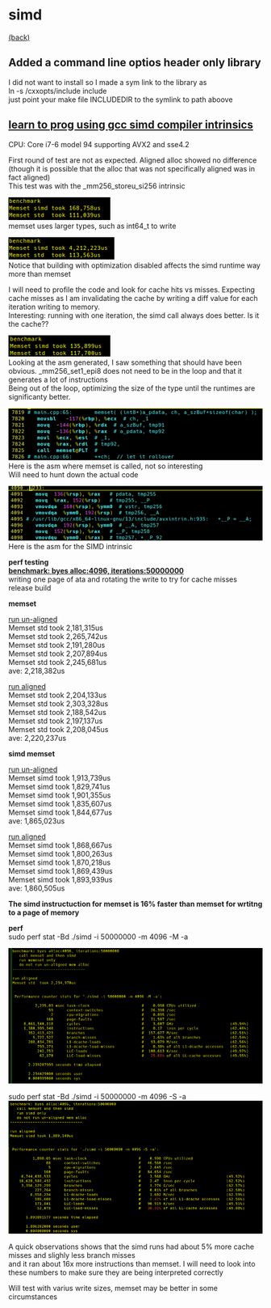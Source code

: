 # simd
[(back)](../README.md)
  
## Added a command line optios header only library  
I did not want to install so I made a sym link to the library as  
ln -s <path>/cxxopts/include include  
just point your make file INCLUDEDIR to the symlink to path aboove  
  
  
## <ins>learn to prog using gcc simd compiler intrinsics<ins>  
CPU: Core i7-6 model 94 supporting AVX2 and sse4.2

First round of test are not as expected. Aligned alloc showed no difference (though it is possible that the alloc that was not specifically aligned was in fact aligned)  
This test was with the _mm256_storeu_si256 intrinsic  

![alt text]( screenshots/benchmark-1-release.png )  
memset uses larger types, such as int64_t to write  

![alt text]( screenshots/benchmark-1-debug.png )  
Notice that building with optimization disabled affects the simd runtime way more than memset  

I will need to profile the code and look for cache hits vs misses. Expecting cache misses as I am invalidating the cache by writing a diff value for each iteration writing to memory.  
Interesting: running with one iteration, the simd call always  does better.  Is it the cache??  

![alt text]( screenshots/benchmark-2-release.png )  
Looking at the asm generated,  I saw something that should have been obvious. _mm256_set1_epi8 does not need to be in the loop and that it generates a lot of instructions  
Being out of the loop, optimizing the size of the type until the runtimes are significanty better.  
  
  
  
![alt text]( screenshots/memset-O0-asm.png )  
Here is the asm where memset is called, not so interesting  
Will need to hunt down the actual code  
  
![alt text]( screenshots/mm256_storeu_si256-O0-asm.png )  
Here is the asm for the SIMD intrinsic  
  
**perf testing**    
**<ins>benchmark: byes alloc:4096, iterations:50000000</ins>**  
writing one page of ata and rotating the write to try for cache misses  
release build  
  
   
**memset**   
  
<ins>run un-aligned</ins>  
Memset std  took 2,181,315us  
Memset std  took 2,265,742us  
Memset std  took 2,191,280us  
Memset std  took 2,207,894us  
Memset std  took 2,245,681us  
  ave: 2,218,382us  
  
<ins>run aligned</ins>  
Memset std  took 2,204,133us  
Memset std  took 2,303,328us  
Memset std  took 2,188,542us  
Memset std  took 2,197,137us  
Memset std  took 2,208,045us  
  ave: 2,220,237us  
  
**simd memset**  
  
<ins>run un-aligned</ins>  
Memset simd took 1,913,739us  
Memset simd took 1,829,741us  
Memset simd took 1,901,355us  
Memset simd took 1,835,607us  
Memset simd took 1,844,677us  
  ave: 1,865,023us  

<ins>run aligned</ins>  
Memset simd took 1,868,667us  
Memset simd took 1,800,263us  
Memset simd took 1,870,218us  
Memset simd took 1,869,439us  
Memset simd took 1,893,939us  
  ave: 1,860,505us  

**The simd instructuction for memset is 16% faster than memset for wrtitng to a page of memory**  
  

**perf**    
sudo perf stat -Bd ./simd -i 50000000 -m 4096 -M -a  
  
![memset perf]( screenshots/benchmark-memset-perf-not-aligned.png )    
  
sudo perf stat -Bd ./simd -i 50000000 -m 4096 -S -a  
![simd perf]( screenshots/benchmark-simd-perf-not-aligned.png )    

A quick observations shows that the simd runs had about 5% more cache misses and slighly less branch misses  
and it ran about 16x more instructions than memset.  I will need to look into these numbers to make sure they are being interpreted correctly  
  
Will test with varius write sizes, memset may be better in some circumstances  
